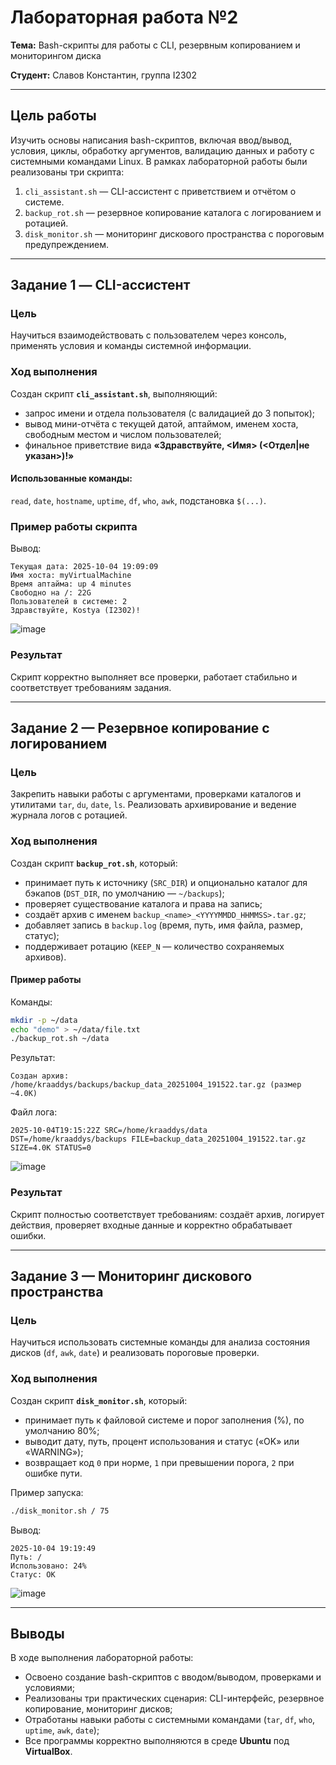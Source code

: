 # Лабораторная работа №2

**Тема:** Bash-скрипты для работы с CLI, резервным копированием и мониторингом диска

**Студент:** Славов Константин, группа I2302

---

## Цель работы

Изучить основы написания bash-скриптов, включая ввод/вывод, условия, циклы, обработку аргументов, валидацию данных и работу с системными командами Linux.
В рамках лабораторной работы были реализованы три скрипта:

1. `cli_assistant.sh` — CLI-ассистент с приветствием и отчётом о системе.
2. `backup_rot.sh` — резервное копирование каталога с логированием и ротацией.
3. `disk_monitor.sh` — мониторинг дискового пространства с пороговым предупреждением.

---

## Задание 1 — CLI-ассистент

### Цель

Научиться взаимодействовать с пользователем через консоль, применять условия и команды системной информации.

### Ход выполнения

Создан скрипт **`cli_assistant.sh`**, выполняющий:

* запрос имени и отдела пользователя (с валидацией до 3 попыток);
* вывод мини-отчёта с текущей датой, аптаймом, именем хоста, свободным местом и числом пользователей;
* финальное приветствие вида
  **«Здравствуйте, <Имя> (<Отдел|не указан>)!»**

#### Использованные команды:

`read`, `date`, `hostname`, `uptime`, `df`, `who`, `awk`, подстановка `$(...)`.

### Пример работы скрипта


Вывод:

```
Текущая дата: 2025-10-04 19:09:09
Имя хоста: myVirtualMachine
Время аптайма: up 4 minutes
Свободно на /: 22G
Пользователей в системе: 2
Здравствуйте, Kostya (I2302)!
```

![image](https://i.imgur.com/e9YzoaL.png)

### Результат

Скрипт корректно выполняет все проверки, работает стабильно и соответствует требованиям задания.

---

## Задание 2 — Резервное копирование с логированием

### Цель

Закрепить навыки работы с аргументами, проверками каталогов и утилитами `tar`, `du`, `date`, `ls`.
Реализовать архивирование и ведение журнала логов с ротацией.

### Ход выполнения

Создан скрипт **`backup_rot.sh`**, который:

* принимает путь к источнику (`SRC_DIR`) и опционально каталог для бэкапов (`DST_DIR`, по умолчанию — `~/backups`);
* проверяет существование каталога и права на запись;
* создаёт архив с именем `backup_<name>_<YYYYMMDD_HHMMSS>.tar.gz`;
* добавляет запись в `backup.log` (время, путь, имя файла, размер, статус);
* поддерживает ротацию (`KEEP_N` — количество сохраняемых архивов).

#### Пример работы

Команды:

```bash
mkdir -p ~/data
echo "demo" > ~/data/file.txt
./backup_rot.sh ~/data
```

Результат:

```
Создан архив: /home/kraaddys/backups/backup_data_20251004_191522.tar.gz (размер ~4.0K)
```

Файл лога:

```
2025-10-04T19:15:22Z SRC=/home/kraaddys/data DST=/home/kraaddys/backups FILE=backup_data_20251004_191522.tar.gz SIZE=4.0K STATUS=0
```

![image](https://i.imgur.com/mpHm6bl.png)

### Результат

Скрипт полностью соответствует требованиям: создаёт архив, логирует действия, проверяет входные данные и корректно обрабатывает ошибки.

---

## Задание 3 — Мониторинг дискового пространства

### Цель

Научиться использовать системные команды для анализа состояния дисков (`df`, `awk`, `date`) и реализовать пороговые проверки.

### Ход выполнения

Создан скрипт **`disk_monitor.sh`**, который:

* принимает путь к файловой системе и порог заполнения (%), по умолчанию 80%;
* выводит дату, путь, процент использования и статус («OK» или «WARNING»);
* возвращает код `0` при норме, `1` при превышении порога, `2` при ошибке пути.

Пример запуска:

```bash
./disk_monitor.sh / 75
```

Вывод:

```
2025-10-04 19:19:49
Путь: /
Использовано: 24%
Статус: OK
```

![image](https://i.imgur.com/zZoVG28.png)

---

## Выводы

В ходе выполнения лабораторной работы:

* Освоено создание bash-скриптов с вводом/выводом, проверками и условиями;
* Реализованы три практических сценария: CLI-интерфейс, резервное копирование, мониторинг дисков;
* Отработаны навыки работы с системными командами (`tar`, `df`, `who`, `uptime`, `awk`, `date`);
* Все программы корректно выполняются в среде **Ubuntu** под **VirtualBox**.

